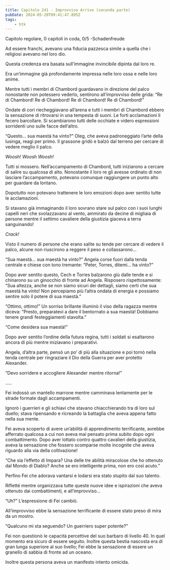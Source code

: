 ```yaml
---
title: Capitolo 241 - Improvviso Arrivo (seconda parte)
pubDate: 2024-05-20T09:41:47.895Z
tags:
    - htk
---
```


Capitolo regolare,
0 capitoli in coda, 0/5
-Schadenfreude

Ad essere franchi, avevano una fiducia pazzesca simile a quella che i religiosi avevano nel loro dio.

Questa credenza era basata sull’immagine invincibile dipinta dal loro re.

Era un’immagine già profondamente impressa nelle loro ossa e nelle loro anime.

Mentre tutti i membri di Chambord guardavano in direzione del palco nonostante non potessero vederlo, sentirono all’improvviso delle grida: “Re di Chambord! Re di Chambord! Re di Chambord! Re di Chambord!”

Ondate di cori riecheggiavano all’arena e tutti i membri di Chambord ebbero la sensazione di ritrovarsi in una tempesta di suoni. Le forti acclamazioni li fecero barcollare. Si scambiarono tutti delle occhiate e videro espressioni sorridenti uno sulle facce dell’altro.

“Questo… sua maestà ha vinto?” Oleg, che aveva padroneggiato l’arte della lusinga, reagì per primo. Il grassone gridò e balzò dal terreno per cercare di vedere meglio il palco.

<em>Woosh! Woosh Woosh!</em>

Tutti si mossero. Nell’accampamento di Chambord, tutti iniziarono a cercare di salire su qualcosa di alto. Nonostante il loro re gli avesse ordinato di non lasciare l’accampamento, potevano comunque raggiungere un punto alto per guardare da lontano.

Dopotutto non potevano trattenere le loro emozioni dopo aver sentito tutte le acclamazioni.

Si stavano già immaginando il loro sovrano stare sul palco con i suoi lunghi capelli neri che svolazzavano al vento, ammirato da decine di migliaia di persone mentre il settimo cavaliere della giustizia giaceva a terra sanguinando!

<em>Crack!</em>

Visto il numero di persone che erano salite su tende per cercare di vedere il palco, alcune non riuscirono a reggere il peso e collassarono…

“Sua maestà… sua maestà ha vinto?” Angela corse fuori dalla tenda centrale e chiese con tono tremante: “Peter, Torres, ditemi… ha vinto?”

Dopo aver sentito questo, Cech e Torres balzarono giù dalle tende e si chinarono su un ginocchio di fronte ad Angela. Risposero rispettosamente: “Sua altezza, anche se non siamo sicuri dei dettagli, siamo certi che sua maestà ha vinto! Non percepiamo più l’altra ondata di energia e possiamo sentire solo il potere di sua maestà.”

“Ottimo, ottimo!” Un sorriso brillante illuminò il viso della ragazza mentre diceva: “Presto, preparatevi a dare il bentornato a sua maestà! Dobbiamo tenere grandi festeggiamenti stavolta.”

“Come desidera sua maestà!”

Dopo aver sentito l’ordine della futura regina, tutti i soldati si esaltarono ancora di più mentre iniziavano i preparativi.

Angela, d’altra parte, pensò un po’ di più alla situazione e poi tornò nella tenda centrale per ringraziare il Dio della Guerra per aver protetto Alexander.

“Devo sorridere e accogliere Alexander mentre ritorna!”

…..

Fei indossò un mantello marrone mentre camminava lentamente per le strade formate dagli accampamenti.

Ignorò i guerrieri e gli schiavi che stavano chiacchierando tra di loro sul duello; stava ripensando e ricreando la battaglia che aveva appena fatto nella sua mente.

Fei aveva scoperto di avere un’abilità di apprendimento terrificante, avrebbe afferrato qualcosa a cui non aveva mai pensato prima subito dopo ogni combattimento. Dopo aver lottato contro quattro cavalieri della giustizia, aveva la sensazione che fossero scomparse molte incognite che aveva riguardo alla via della coltivazione!

“Che sia l’effetto di Impara? Una delle tre abilità miracolose che ho ottenuto dal Mondo di Diablo? Anche se ero intelligente prima, non ero così acuto.”

Perfino Fei che adorava vantarsi e lodarsi era stato stupito dal suo talento.

Rifletté mentre organizzava tutte queste nuove idee e ispirazioni che aveva ottenuto dai combattimenti, e all’improvviso…

“Uh?” L’espressione di Fei cambiò.

All’improvviso ebbe la sensazione terrificante di essere stato preso di mira da un mostro.

“Qualcuno mi sta seguendo? Un guerriero super potente?”

Fei non questionò le capacità percettive del suo barbaro di livello 40. In quel momento era sicuro di essere seguito. Inoltre questa bestia nascosta era di gran lunga superiore al suo livello; Fei ebbe la sensazione di essere un granello di sabbia di fronte ad un oceano.

Inoltre questa persona aveva un manifesto intento omicida.



